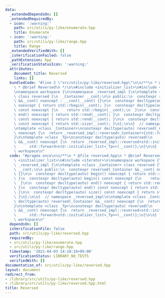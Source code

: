 ```yaml
---
data:
  _extendedDependsOn: []
  _extendedRequiredBy:
  - icon: ':warning:'
    path: src/utils/py-like/enumerate.hpp
    title: Enumerate
  - icon: ':warning:'
    path: src/utils/py-like/range.hpp
    title: Range
  _extendedVerifiedWith: []
  _isVerificationFailed: false
  _pathExtension: hpp
  _verificationStatusIcon: ':warning:'
  attributes:
    document_title: Reversed
    links: []
  bundledCode: "#line 2 \"src/utils/py-like/reversed.hpp\"\n\n/**\n * @file reversed.hpp\n\
    \ * @brief Reversed\n */\n\n#include <initializer_list>\n#include <iterator>\n\
    \nnamespace workspace {\n\nnamespace _reversed_impl {\n\ntemplate <class _Container>\
    \ class reversed {\n  _Container __cont;\n\n public:\n  constexpr reversed(_Container\
    \ &&__cont) noexcept : __cont(__cont) {}\n\n  constexpr decltype(auto) begin()\
    \ noexcept { return std::rbegin(__cont); }\n  constexpr decltype(auto) begin()\
    \ const noexcept {\n    return std::rbegin(__cont);\n  }\n\n  constexpr decltype(auto)\
    \ end() noexcept { return std::rend(__cont); }\n  constexpr decltype(auto) end()\
    \ const noexcept { return std::rend(__cont); }\n\n  constexpr decltype(auto) size()\
    \ const noexcept { return std::size(__cont); }\n};\n\n}  // namespace _reversed_impl\n\
    \ntemplate <class _Container>\nconstexpr decltype(auto) reversed(_Container &&__cont)\
    \ noexcept {\n  return _reversed_impl::reversed<_Container>{std::forward<_Container>(__cont)};\n\
    }\n\ntemplate <class _Tp>\nconstexpr decltype(auto) reversed(\n    std::initializer_list<_Tp>\
    \ &&__cont) noexcept {\n  return _reversed_impl::reversed<std::initializer_list<_Tp>>{\n\
    \      std::forward<std::initializer_list<_Tp>>(__cont)};\n}\n\n}  // namespace\
    \ workspace\n"
  code: "#pragma once\n\n/**\n * @file reversed.hpp\n * @brief Reversed\n */\n\n#include\
    \ <initializer_list>\n#include <iterator>\n\nnamespace workspace {\n\nnamespace\
    \ _reversed_impl {\n\ntemplate <class _Container> class reversed {\n  _Container\
    \ __cont;\n\n public:\n  constexpr reversed(_Container &&__cont) noexcept : __cont(__cont)\
    \ {}\n\n  constexpr decltype(auto) begin() noexcept { return std::rbegin(__cont);\
    \ }\n  constexpr decltype(auto) begin() const noexcept {\n    return std::rbegin(__cont);\n\
    \  }\n\n  constexpr decltype(auto) end() noexcept { return std::rend(__cont);\
    \ }\n  constexpr decltype(auto) end() const noexcept { return std::rend(__cont);\
    \ }\n\n  constexpr decltype(auto) size() const noexcept { return std::size(__cont);\
    \ }\n};\n\n}  // namespace _reversed_impl\n\ntemplate <class _Container>\nconstexpr\
    \ decltype(auto) reversed(_Container &&__cont) noexcept {\n  return _reversed_impl::reversed<_Container>{std::forward<_Container>(__cont)};\n\
    }\n\ntemplate <class _Tp>\nconstexpr decltype(auto) reversed(\n    std::initializer_list<_Tp>\
    \ &&__cont) noexcept {\n  return _reversed_impl::reversed<std::initializer_list<_Tp>>{\n\
    \      std::forward<std::initializer_list<_Tp>>(__cont)};\n}\n\n}  // namespace\
    \ workspace\n"
  dependsOn: []
  isVerificationFile: false
  path: src/utils/py-like/reversed.hpp
  requiredBy:
  - src/utils/py-like/enumerate.hpp
  - src/utils/py-like/range.hpp
  timestamp: '2021-04-03 14:10:18+09:00'
  verificationStatus: LIBRARY_NO_TESTS
  verifiedWith: []
documentation_of: src/utils/py-like/reversed.hpp
layout: document
redirect_from:
- /library/src/utils/py-like/reversed.hpp
- /library/src/utils/py-like/reversed.hpp.html
title: Reversed
---
```

